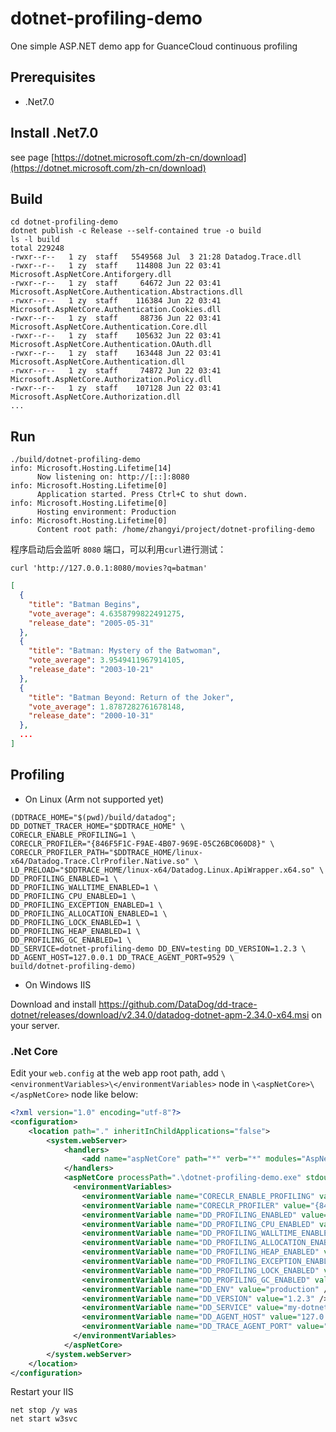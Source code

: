 # dotnet-profiling-demo
One simple ASP.NET demo app for GuanceCloud continuous profiling

## Prerequisites
- .Net7.0

## Install .Net7.0

see page [https://dotnet.microsoft.com/zh-cn/download](https://dotnet.microsoft.com/zh-cn/download)

## Build

```shell
cd dotnet-profiling-demo
dotnet publish -c Release --self-contained true -o build
ls -l build
total 229248
-rwxr--r--   1 zy  staff   5549568 Jul  3 21:28 Datadog.Trace.dll
-rwxr--r--   1 zy  staff    114808 Jun 22 03:41 Microsoft.AspNetCore.Antiforgery.dll
-rwxr--r--   1 zy  staff     64672 Jun 22 03:41 Microsoft.AspNetCore.Authentication.Abstractions.dll
-rwxr--r--   1 zy  staff    116384 Jun 22 03:41 Microsoft.AspNetCore.Authentication.Cookies.dll
-rwxr--r--   1 zy  staff     88736 Jun 22 03:41 Microsoft.AspNetCore.Authentication.Core.dll
-rwxr--r--   1 zy  staff    105632 Jun 22 03:41 Microsoft.AspNetCore.Authentication.OAuth.dll
-rwxr--r--   1 zy  staff    163448 Jun 22 03:41 Microsoft.AspNetCore.Authentication.dll
-rwxr--r--   1 zy  staff     74872 Jun 22 03:41 Microsoft.AspNetCore.Authorization.Policy.dll
-rwxr--r--   1 zy  staff    107128 Jun 22 03:41 Microsoft.AspNetCore.Authorization.dll
...
```

## Run
```shell
./build/dotnet-profiling-demo
info: Microsoft.Hosting.Lifetime[14]
      Now listening on: http://[::]:8080
info: Microsoft.Hosting.Lifetime[0]
      Application started. Press Ctrl+C to shut down.
info: Microsoft.Hosting.Lifetime[0]
      Hosting environment: Production
info: Microsoft.Hosting.Lifetime[0]
      Content root path: /home/zhangyi/project/dotnet-profiling-demo
```

程序启动后会监听 `8080` 端口，可以利用`curl`进行测试：
```shell
curl 'http://127.0.0.1:8080/movies?q=batman'
```

```json
[
  {
    "title": "Batman Begins",
    "vote_average": 4.6358799822491275,
    "release_date": "2005-05-31"
  },
  {
    "title": "Batman: Mystery of the Batwoman",
    "vote_average": 3.9549411967914105,
    "release_date": "2003-10-21"
  },
  {
    "title": "Batman Beyond: Return of the Joker",
    "vote_average": 1.8787282761678148,
    "release_date": "2000-10-31"
  },
  ...
]
```


## Profiling

- On Linux (Arm not supported yet)

```shell
(DDTRACE_HOME="$(pwd)/build/datadog"; 
DD_DOTNET_TRACER_HOME="$DDTRACE_HOME" \
CORECLR_ENABLE_PROFILING=1 \
CORECLR_PROFILER="{846F5F1C-F9AE-4B07-969E-05C26BC060D8}" \
CORECLR_PROFILER_PATH="$DDTRACE_HOME/linux-x64/Datadog.Trace.ClrProfiler.Native.so" \
LD_PRELOAD="$DDTRACE_HOME/linux-x64/Datadog.Linux.ApiWrapper.x64.so" \
DD_PROFILING_ENABLED=1 \
DD_PROFILING_WALLTIME_ENABLED=1 \
DD_PROFILING_CPU_ENABLED=1 \
DD_PROFILING_EXCEPTION_ENABLED=1 \
DD_PROFILING_ALLOCATION_ENABLED=1 \
DD_PROFILING_LOCK_ENABLED=1 \
DD_PROFILING_HEAP_ENABLED=1 \
DD_PROFILING_GC_ENABLED=1 \
DD_SERVICE=dotnet-profiling-demo DD_ENV=testing DD_VERSION=1.2.3 \
DD_AGENT_HOST=127.0.0.1 DD_TRACE_AGENT_PORT=9529 \
build/dotnet-profiling-demo)
```

- On Windows IIS

Download and install https://github.com/DataDog/dd-trace-dotnet/releases/download/v2.34.0/datadog-dotnet-apm-2.34.0-x64.msi on your server.

### .Net Core

Edit your `web.config` at the web app root path, add `\<environmentVariables>\</environmentVariables>` node in `\<aspNetCore>\</aspNetCore>` node like below:

```xml
<?xml version="1.0" encoding="utf-8"?>
<configuration>
    <location path="." inheritInChildApplications="false">
        <system.webServer>
            <handlers>
                <add name="aspNetCore" path="*" verb="*" modules="AspNetCoreModuleV2" resourceType="Unspecified" />
            </handlers>
            <aspNetCore processPath=".\dotnet-profiling-demo.exe" stdoutLogEnabled="false" stdoutLogFile=".\logs\stdout" hostingModel="InProcess">
              <environmentVariables>
                <environmentVariable name="CORECLR_ENABLE_PROFILING" value="1" />
                <environmentVariable name="CORECLR_PROFILER" value="{846F5F1C-F9AE-4B07-969E-05C26BC060D8}" />
                <environmentVariable name="DD_PROFILING_ENABLED" value="1" />
                <environmentVariable name="DD_PROFILING_CPU_ENABLED" value="1" />
                <environmentVariable name="DD_PROFILING_WALLTIME_ENABLED" value="1" />
                <environmentVariable name="DD_PROFILING_ALLOCATION_ENABLED" value="1" />
                <environmentVariable name="DD_PROFILING_HEAP_ENABLED" value="1" />
                <environmentVariable name="DD_PROFILING_EXCEPTION_ENABLED" value="1" />
                <environmentVariable name="DD_PROFILING_LOCK_ENABLED" value="1" />
                <environmentVariable name="DD_PROFILING_GC_ENABLED" value="1" />
                <environmentVariable name="DD_ENV" value="production" />
                <environmentVariable name="DD_VERSION" value="1.2.3" />
                <environmentVariable name="DD_SERVICE" value="my-dotnet-core-app" />
                <environmentVariable name="DD_AGENT_HOST" value="127.0.0.1" />
                <environmentVariable name="DD_TRACE_AGENT_PORT" value="9529" />
              </environmentVariables>
            </aspNetCore>
        </system.webServer>
    </location>
</configuration>
```

Restart your IIS

```shell
net stop /y was
net start w3svc
```